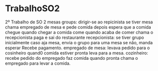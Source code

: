 # TrabalhoSO2
2º Trabalho de SO
2 mesas
groups:
dirigir-se ao repicinista
se tiver mesa chama empregado de mesa e pede comida
depois espera que a comida chegue
quando chegar a comida come
quando acaba de comer chama  o recepcionista
paga e sai do restaurante
recepcionista:
se tiver grupo inicialmente
caso aja mesa, envia o grupo para uma mesa
se não, manda esperar
Recebe pagamento.
empregado de mesa: 
levava pedido para o cosinheiro
quand0 comida estiver pronta leva para a mesa.
cozinheiro:
recebe pedido do empregado
faz comida
quando pronta chama o empregado para levar a comida.